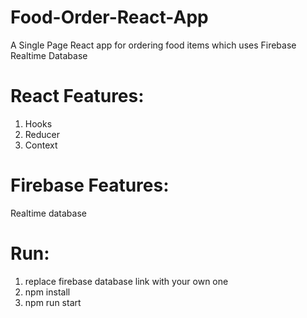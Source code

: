 # Food-Order-React-App
A Single Page React app for ordering food items which uses Firebase Realtime Database

# React Features:
1. Hooks
2. Reducer
3. Context

# Firebase Features:
Realtime database

# Run:
1. replace firebase database link with your own one
2. npm install
3. npm run start
